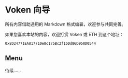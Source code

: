 # Voken 向导

所有内容借助通用的 Markdown 格式编辑，欢迎参与共同完善。

如果您喜欢本站的内容，欢迎打赏 Voken 或 ETH 到这个地址：

`0x8D24771EA817710e8c175Bc2f15Dd86D950D0544`

## Menu

待续……

